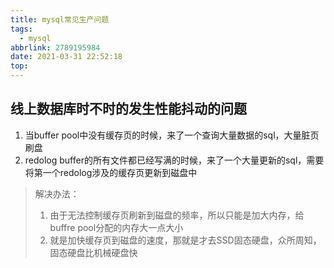 ```yaml
---
title: mysql常见生产问题
tags:
  - mysql
abbrlink: 2789195984
date: 2021-03-31 22:52:18
top:
---
```


## 线上数据库时不时的发生性能抖动的问题

<!-- more -->

1. 当buffer pool中没有缓存页的时候，来了一个查询大量数据的sql，大量脏页刷盘
2. redolog buffer的所有文件都已经写满的时候，来了一个大量更新的sql，需要将第一个redolog涉及的缓存页更新到磁盘中

> 解决办法：
>
> 1. 由于无法控制缓存页刷新到磁盘的频率，所以只能是加大内存，给buffre pool分配的内存大一点大小
> 2. 就是加快缓存页到磁盘的速度，那就是才去SSD固态硬盘，众所周知，固态硬盘比机械硬盘快